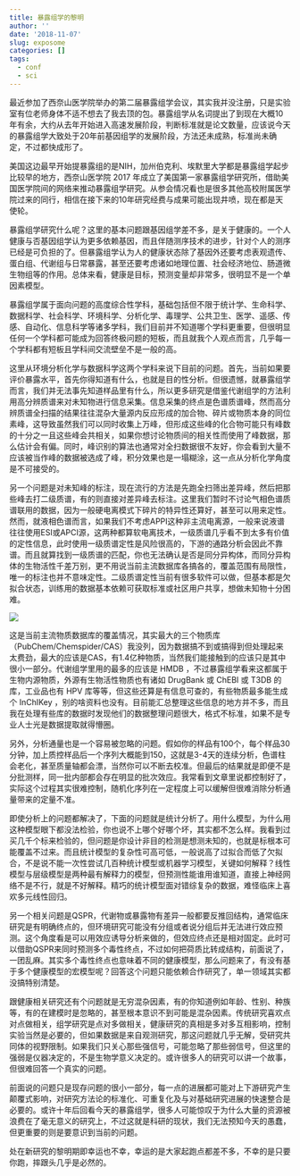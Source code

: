 ```yaml
---
title: 暴露组学的黎明
author: ''
date: '2018-11-07'
slug: exposome
categories: []
tags:
  - conf
  - sci
---
```


最近参加了西奈山医学院举办的第二届暴露组学会议，其实我并没注册，只是实验室有位老师身体不适不想去了我去顶的包。暴露组学从名词提出了到现在大概10年有余，大约从去年开始进入高速发展阶段，判断标准就是论文数量，应该说今天的暴露组学大致处于20年前基因组学的发展阶段，方法还未成熟，标准尚未确定，不过都快成形了。

美国这边最早开始提暴露组的是NIH，加州伯克利、埃默里大学都是暴露组学起步比较早的地方，西奈山医学院 2017 年成立了美国第一家暴露组学研究所，借助美国医学院间的网络来推动暴露组学研究。从参会情况看也是很多其他高校附属医学院过来的同行，相信在接下来的10年研究经费与成果可能出现井喷，现在都是天使轮。

暴露组学研究什么呢？这里的基本问题跟基因组学差不多，是关于健康的。一个人健康与否基因组学认为更多依赖基因，而且伴随测序技术的进步，针对个人的测序已经是可负担的了。但暴露组学认为人的健康状态除了基因外还要考虑表观遗传、蛋白组、代谢组与日常暴露，甚至还要考虑诸如地理位置、社会经济地位、肠道微生物组等的作用。总体来看，健康是目标，预测变量却非常多，很明显不是一个单因素模型。

暴露组学属于面向问题的高度综合性学科，基础包括但不限于统计学、生命科学、数据科学、社会科学、环境科学、分析化学、毒理学、公共卫生、医学、遥感、传感、自动化、信息科学等诸多学科，我们目前并不知道哪个学科更重要，但很明显任何一个学科都可能成为回答终极问题的短板，而且就我个人观点而言，几乎每一个学科都有短板且学科间交流壁垒不是一般的高。

这里从环境分析化学与数据科学这两个学科来说下目前的问题。首先，当前如果要评价暴露水平，首先你得知道有什么，也就是目的性分析。但很遗憾，就暴露组学而言，我们并无法事先知道样品里有什么，所以更多研究是借鉴代谢组学的方法利用高分辨质谱来对未知物进行信息采集。信息采集的终点是色谱质谱峰，然而高分辨质谱全扫描的结果往往混杂大量源内反应形成的加合物、碎片或物质本身的同位素峰，这导致虽然我们可以同时收集上万峰，但形成这些峰的化合物可能只有峰数的十分之一且这些峰会共相关，如果你想讨论物质间的相关性而使用了峰数据，那么估计会有偏。同时，峰识别的算法也通常对全扫数据很不友好，你会看到大量不应该被当作峰的数据被选成了峰，积分效果也是一塌糊涂，这一点从分析化学角度是不可接受的。

另一个问题是对未知峰的标注，现在流行的方法是先跑全扫筛出差异峰，然后把那些峰去打二级质谱，有的则直接对差异峰去标注。这里我们暂时不讨论气相色谱质谱联用的数据，因为一般硬电离模式下碎片的特异性还算好，甚至可以用来定性。然而，就液相色谱而言，如果我们不考虑APPI这种非主流电离源，一般来说液谱往往使用ESI或APCI源，这两种都算软电离技术，一级质谱几乎看不到太多有价值的定性信息，此时使用一级质谱定性是风险很高的，下游的通路分析会因此不靠谱。而且就算找到一级质谱的匹配，你也无法确认是否是同分异构体，而同分异构体的生物活性千差万别，更不用说当前主流数据库各搞各的，覆盖范围有局限性，唯一的标注也并不意味定性。二级质谱定性当前有很多软件可以做，但基本都是欠拟合状态，训练用的数据基本依赖可获取标准或社区用户共享，想做未知物十分困难。

![](https://yufree.cn/images/htfdrd.png)

这是当前主流物质数据库的覆盖情况，其实最大的三个物质库（PubChem/Chemspider/CAS）我没列，因为数据搞不到或搞得到但处理起来太费劲，最大的应该是CAS，有1.4亿种物质，当然我们能接触到的应该只是其中很小一部分。代谢组学里用的最多的应该是 HMDB ，不过暴露组学看来这都属于生物内源物质，外源有生物活性物质也有诸如 DrugBank 或 ChEBI 或 T3DB 的库，工业品也有 HPV 库等等，但这些还算是有信息可查的，有些物质最多能生成个 InChIKey ，别的啥资料也没有。目前能汇总整理这些信息的地方并不多，而且我在处理有些库的数据时发现他们的数据整理问题很大，格式不标准，如果不是专业人士光是数据提取就得懵圈。

另外，分析通量也是一个容易被忽略的问题。假如你的样品有100个，每个样品30分钟，加上质控样品后一个序列大概能到150，这就是3-4天的连续分析，色谱柱会老化，甚至质量轴都会漂，当然你可以不断去校准。但最后的结果就是即便不是分批测样，同一批内部都会存在明显的批次效应。我常看到文章里说都控制好了，实际这个过程其实很难控制，随机化序列在一定程度上可以缓解但很难消除分析通量带来的定量不准。

即使分析上的问题都解决了，下面的问题就是统计分析了。用什么模型，为什么用这种模型眼下都没法检验，你也说不上哪个好哪个坏，其实都不怎么样。我看到过买几千个标来检验的，但问题是你设计非目的检测是想测未知的，也就是标根本可能覆盖不过来。而且统计模型的复杂性可高可低，一般说高了过拟合而低了欠拟合，不是说不能一次性尝试几百种统计模型或机器学习模型，关键如何解释？线性模型与层级模型是两种最有解释力的模型，但预测性能谁用谁知道，直接上神经网络不是不行，就是不好解释。精巧的统计模型面对错综复杂的数据，难怪临床上喜欢多元线性回归。

另一个相关问题是QSPR，代谢物或暴露物有差异一般都要反推回结构，通常临床研究是有明确终点的，但环境研究可能没有分组或者说分组后并无法进行效应预测。这个角度看是可以用效应诱导分析来做的，但效应终点还是相对固定。此时可以借助QSPR来同时预测多个毒性终点，不过如何把荷质比转成结构，前面说了，一团乱麻。其实多个毒性终点也意味着不同的健康模型，那么问题来了，有没有基于多个健康模型的宏模型呢？回答这个问题只能依赖合作研究了，单一领域其实都没搞特别清楚。

跟健康相关研究还有个问题就是无穷混杂因素，有的你知道例如年龄、性别、种族等，有的在建模时是忽略的，甚至根本意识不到可能是混杂因素。传统研究喜欢点对点做相关，组学研究是点对多做相关，健康研究的真相是多对多互相影响，控制实验当然是必要的，但如果数据是来自观测研究，那这问题就几乎无解，受研究共同体的视野限制。如果我们只关心那些强信号，可能忽略了那些弱信号，但这里的强弱是仪器决定的，不是生物学意义决定的。或许很多人的研究可以讲一个故事，但很难回答一个真实的问题。

前面说的问题只是现存问题的很小一部分，每一点的进展都可能对上下游研究产生颠覆式影响，对研究方法论的标准化、可重复化及与对基础研究进展的快速整合是必要的。或许十年后回看今天的暴露组学，很多人可能惊叹于为什么大量的资源被浪费在了毫无意义的研究上，不过这就是科研的现状，我们无法预知今天的愚蠢，但更重要的则是要意识到当前的问题。

处在新研究的黎明期即幸运也不幸，幸运的是大家起跑点都差不多，不幸的是只要你跑，摔跟头几乎是必然的。
